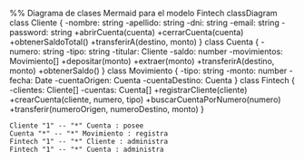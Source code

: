 %% Diagrama de clases Mermaid para el modelo Fintech
classDiagram
    class Cliente {
        -nombre: string
        -apellido: string
        -dni: string
        -email: string
        -password: string
        +abrirCuenta(cuenta)
        +cerrarCuenta(cuenta)
        +obtenerSaldoTotal()
        +transferirA(destino, monto)
    }
    class Cuenta {
        -numero: string
        -tipo: string
        -titular: Cliente
        -saldo: number
        -movimientos: Movimiento[]
        +depositar(monto)
        +extraer(monto)
        +transferirA(destino, monto)
        +obtenerSaldo()
    }
    class Movimiento {
        -tipo: string
        -monto: number
        -fecha: Date
        -cuentaOrigen: Cuenta
        -cuentaDestino: Cuenta
    }
    class Fintech {
        -clientes: Cliente[]
        -cuentas: Cuenta[]
        +registrarCliente(cliente)
        +crearCuenta(cliente, numero, tipo)
        +buscarCuentaPorNumero(numero)
        +transferir(numeroOrigen, numeroDestino, monto)
    }
    
    Cliente "1" -- "*" Cuenta : posee
    Cuenta "*" -- "*" Movimiento : registra
    Fintech "1" -- "*" Cliente : administra
    Fintech "1" -- "*" Cuenta : administra
